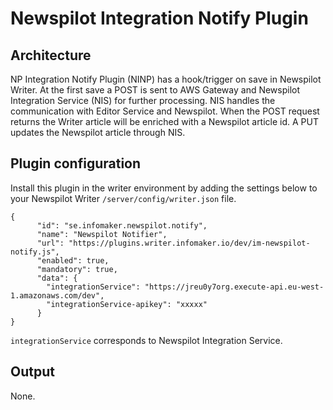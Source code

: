# Newspilot Integration Notify Plugin

## Architecture
NP Integration Notify Plugin (NINP) has a hook/trigger on save in Newspilot Writer.
At the first save a POST is sent to AWS Gateway and Newspilot Integration Service (NIS) for further processing. 
NIS handles the communication with Editor Service and Newspilot.
When the POST request returns the Writer article will be enriched with a Newspilot article id.
A PUT updates the Newspilot article through NIS.

## Plugin configuration
Install this plugin in the writer environment by adding the settings below to your Newspilot Writer `/server/config/writer.json` file.
```
{
      "id": "se.infomaker.newspilot.notify",
      "name": "Newspilot Notifier",
      "url": "https://plugins.writer.infomaker.io/dev/im-newspilot-notify.js",
      "enabled": true,
      "mandatory": true,
      "data": {
        "integrationService": "https://jreu0y7org.execute-api.eu-west-1.amazonaws.com/dev",
        "integrationService-apikey": "xxxxx"
      }
}
```
`integrationService` corresponds to Newspilot Integration Service.

## Output
None.